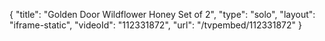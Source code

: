 {
    "title": "Golden Door Wildflower Honey  Set of 2",
    "type": "solo",
    "layout": "iframe-static",
    "videoId": "112331872",
    "url": "\/tvpembed\/112331872"
}
